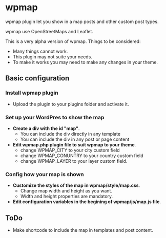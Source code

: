 wpmap
=====

wpmap plugin let you show in a map posts and other custom post types.

wpmap use OpenStreetMaps and Leaflet.

This is a very alpha version of wpmap. Things to be considered:

+ Many things cannot work.
+ This plugin may not suite your needs.
+ To make it works you may need to make any changes in your theme.

## Basic configuration

### Install wpmap plugin
+ Upload the plugin to your plugins folder and activate it.

### Set up your WordPres to show the map
+ **Create a div with the id "map"**.
  - You can include the div directly in any template
  - You can include the div in any post or page content
+ **Edit wpmap.php plugin file to suit wpmap to your theme**.
  - change WPMAP_CITY to your city custom field
  - change WPMAP_CONUNTRY to your country custom field
  - change WPMAP_LAYER to your layer custom field. 

### Config how your map is shown
+ **Customize the styles of the map in wpmap/style/map.css**.
  - Change map width and height as you want.
  - Width and height properties are mandatory.
+ **Edit configuration variables in the begining of wpmap/js/map.js file**.

## ToDo

+ Make shortcode to include the map in templates and post content.
